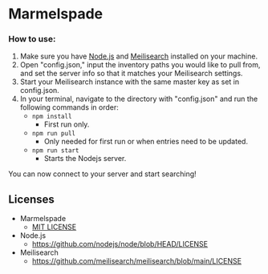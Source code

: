 # Marmelspade
### How to use:
1. Make sure you have [Node.js](https://nodejs.org/en/download) and [Meilisearch](https://www.meilisearch.com/docs/learn/self_hosted/getting_started_with_self_hosted_meilisearch) installed on your machine.
2. Open "config.json," input the inventory paths you would like to pull from, and set the server info so that it matches your Meilisearch settings.
3. Start your Meilisearch instance with the same master key as set in config.json.
4. In your terminal, navigate to the directory with "config.json" and run the following commands in order:
    * `npm install`
      * First run only.
    * `npm run pull`
      * Only needed for first run or when entries need to be updated.
    * `npm run start`
      * Starts the Nodejs server.


You can now connect to your server and start searching!
## Licenses
* Marmelspade
  * [MIT LICENSE](https://github.com/armbahl/Marmelspade/blob/main/)
* Node.js
  * https://github.com/nodejs/node/blob/HEAD/LICENSE
* Meilisearch
  * https://github.com/meilisearch/meilisearch/blob/main/LICENSE

